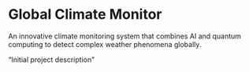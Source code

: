 # Global Climate Monitor

An innovative climate monitoring system that combines AI and quantum computing to detect complex weather phenomena globally.

“Initial project description”
